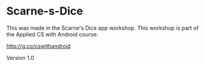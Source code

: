 # Scarne-s-Dice
This was made in the Scarne's Dice app workshop. 
This workshop is part of the Applied CS with Android course:

http://g.co/cswithandroid

Version 1.0
